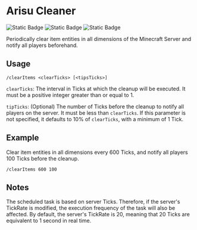 # Arisu Cleaner

![Static Badge](https://img.shields.io/badge/Minecraft-1.21.5-gren) ![Static Badge](https://img.shields.io/badge/Fabric-blue) ![Static Badge](https://img.shields.io/badge/ServerOnly-orange)

Periodically clear item entities in all dimensions of the Minecraft Server and notify all players beforehand.

## Usage

```plaintext
/clearItems <clearTicks> [<tipsTicks>]
```

`clearTicks`: The interval in Ticks at which the cleanup will be executed. It must be a positive integer greater than or equal to 1.

`tipTicks`: (Optional) The number of Ticks before the cleanup to notify all players on the server. It must be less than `clearTicks`. If this parameter is not specified, it defaults to 10% of `clearTicks`, with a minimum of 1 Tick.

## Example

Clear item entities in all dimensions every 600 Ticks, and notify all players 100 Ticks before the cleanup.
```plaintext
/clearItems 600 100
```

## Notes

The scheduled task is based on server Ticks. Therefore, if the server's TickRate is modified, the execution frequency of the task will also be affected.
By default, the server's TickRate is 20, meaning that 20 Ticks are equivalent to 1 second in real time.